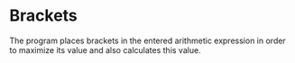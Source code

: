 # Brackets
The program places brackets in the entered arithmetic expression in order to maximize its value and also calculates this value.
